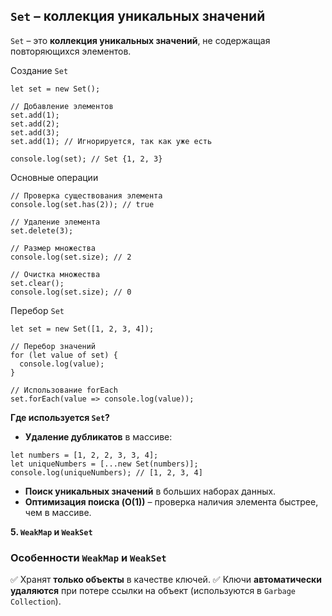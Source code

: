 ## **`Set` – коллекция уникальных значений**

`Set` – это **коллекция уникальных значений**, не содержащая повторяющихся элементов.

Создание `Set`

```
let set = new Set();

// Добавление элементов
set.add(1);
set.add(2);
set.add(3);
set.add(1); // Игнорируется, так как уже есть

console.log(set); // Set {1, 2, 3}

```

Основные операции

```
// Проверка существования элемента
console.log(set.has(2)); // true

// Удаление элемента
set.delete(3);

// Размер множества
console.log(set.size); // 2

// Очистка множества
set.clear();
console.log(set.size); // 0

```

Перебор `Set`

```
let set = new Set([1, 2, 3, 4]);

// Перебор значений
for (let value of set) {
  console.log(value);
}

// Использование forEach
set.forEach(value => console.log(value));

```

**Где используется `Set`?**

* **Удаление дубликатов** в массиве:

```
let numbers = [1, 2, 2, 3, 3, 4];
let uniqueNumbers = [...new Set(numbers)];
console.log(uniqueNumbers); // [1, 2, 3, 4]

```

* **Поиск уникальных значений** в больших наборах данных.
* **Оптимизация поиска (O(1))** – проверка наличия элемента быстрее, чем в массиве.

**5. `WeakMap` и `WeakSet`**

### **Особенности `WeakMap` и `WeakSet`**

✅ Хранят **только объекты** в качестве ключей.
✅ Ключи **автоматически удаляются** при потере ссылки на объект (используются в `Garbage Collection`).
